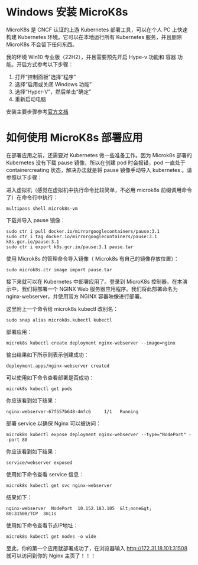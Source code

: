 # Windows 安装 MicroK8s 

MicroK8s 是 CNCF 认证的上游 Kubernetes 部署工具，可以在个人 PC 上快速构建 Kubernetes 环境。它可以在本地运行所有 Kubernetes 服务，并且删除 MicroK8s 不会留下任何东西。

我的环境 Win10 专业版（22H2），并且需要预先开启 Hype-v 功能和 容器 功能。开启方式参考以下步骤：
1. 打开“控制面板”选择“程序”
2. 选择“启用或关闭 Windows 功能”
3. 选择“Hyper-V”，然后单击“确定”
4. 重新启动电脑

安装主要步骤参考[官方文档 ](https://discourse.ubuntu.com/t/install-microk8s-on-windows/13967) 

# 如何使用 MicroK8s 部署应用

在部署应用之前，还需要对 Kubernetes 做一些准备工作。因为 Microk8s 部署的 Kubernetes 没有下载 pause 镜像，所以在创建 pod 时会报错，pod 一直处于 containercreating 状态，解决办法就是将 pause 镜像手动导入 kubernetes 。请参照以下步骤：

进入虚拟机（感觉在虚拟机中执行命令比较简单，不必用 microk8s 前缀调用命令了）在命令行中执行：
```
multipass shell microk8s-vm
```

下载并导入 pause 镜像：
```
sudo ctr i pull docker.io/mirrorgooglecontainers/pause:3.1
sudo ctr i tag docker.io/mirrorgooglecontainers/pause:3.1 k8s.gcr.io/pause:3.1
sudo ctr i export k8s.gcr.io/pause:3.1 pause.tar
```

使用 Microk8s 的管理命令导入镜像（ Microk8s 有自己的镜像存放位置）：
```
sudo microk8s.ctr image import pause.tar
```

接下来就可以在 Kubernetes 中部署应用了。登录到 MicroK8s 控制器。在本演示中，我们将部署一个 NGINX Web 服务器应用程序。我们将此部署命名为 nginx-webserver，并使用官方 NGINX 容器映像进行部署。

这里附上一个命令给 microk8s kubectl 改别名：
```
sudo snap alias microk8s.kubectl kubectl
```

部署应用：
```
​microk8s kubectl create deployment nginx-webserver --image=nginx
```

输出结果如下所示则表示创建成功：

```
deployment.apps/nginx-webserver created
```

可以使用如下命令查看部署是否成功：

```
microk8s kubectl get pods
```

你应该看到如下结果：

```
nginx-webserver-67f557b648-4mfc6     1/1   Running
```

部署 service 以确保 Nginx 可以被访问：

```
microk8s kubectl expose deployment nginx-webserver --type="NodePort" --port 80
```

你应该看到如下结果：

```
service/webserver exposed
```

使用如下命令查看 service 信息：

```
microk8s kubectl get svc nginx-webserver
```

结果如下：

```
nginx-webserver  NodePort  10.152.183.105  &lt;none&gt;    80:31508/TCP  3m11s
```

使用如下命令查看节点IP地址：
```
microk8s kubectl get nodes -o wide
```

至此，你的第一个应用就部署成功了，在浏览器输入 http://172.31.18.101:31508 就可以访问到你的 Nginx 主页了！！！
